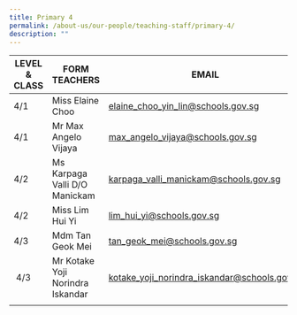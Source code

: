 ```yaml
---
title: Primary 4
permalink: /about-us/our-people/teaching-staff/primary-4/
description: ""
---
```

| **LEVEL & CLASS** | **FORM TEACHERS** | **EMAIL** |
|---|---|---|
| 4/1 | Miss Elaine Choo | [elaine\_choo\_yin\_lin@schools.gov.sg](mailto:elaine_choo_yin_lin@schools.gov.sg) |
| 4/1 | Mr Max Angelo Vijaya | [max\_angelo\_vijaya@schools.gov.sg](mailto:max_angelo_vijaya@schools.gov.sg) |
| 4/2 | Ms Karpaga Valli D/O Manickam | [karpaga\_valli\_manickam@schools.gov.sg](mailto:karpaga_valli_manickam@schools.gov.sg) |
| 4/2 | Miss Lim Hui Yi | [lim\_hui\_yi@schools.gov.sg](mailto:lim_hui_yi@schools.gov.sg) |
| 4/3 | Mdm Tan Geok Mei | [tan\_geok\_mei@schools.gov.sg](mailto:tan_geok_mei@schools.gov.sg) |
| 4/3 | Mr Kotake Yoji Norindra Iskandar | [kotake\_yoji\_norindra\_iskandar@schools.gov.sg](mailto:kotake_yoji_norindra_iskandar@schools.gov.sg) |
| | |